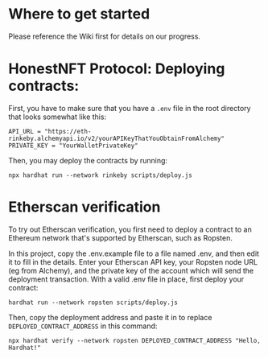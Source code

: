 # Where to get started 

Please reference the Wiki first for details on our progress.

# HonestNFT Protocol: Deploying contracts:

First, you have to make sure that you have a `.env` file in the root directory that looks somewhat like this:

```shell
API_URL = "https://eth-rinkeby.alchemyapi.io/v2/yourAPIKeyThatYouObtainFromAlchemy"
PRIVATE_KEY = "YourWalletPrivateKey"
```

Then, you may deploy the contracts by running:

```shell
npx hardhat run --network rinkeby scripts/deploy.js
```

# Etherscan verification

To try out Etherscan verification, you first need to deploy a contract to an Ethereum network that's supported by Etherscan, such as Ropsten.

In this project, copy the .env.example file to a file named .env, and then edit it to fill in the details. Enter your Etherscan API key, your Ropsten node URL (eg from Alchemy), and the private key of the account which will send the deployment transaction. With a valid .env file in place, first deploy your contract:

```shell
hardhat run --network ropsten scripts/deploy.js
```

Then, copy the deployment address and paste it in to replace `DEPLOYED_CONTRACT_ADDRESS` in this command:

```shell
npx hardhat verify --network ropsten DEPLOYED_CONTRACT_ADDRESS "Hello, Hardhat!"
```
